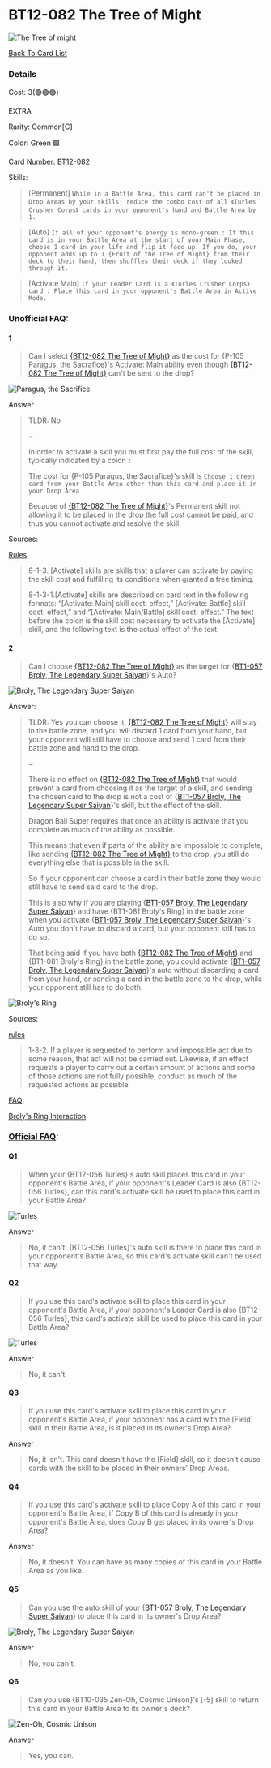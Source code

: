 # BT12-082 The Tree of Might
![The Tree of might](http://www.dbs-cardgame.com/images/cardlist/cardimg/BT12-082.png)

[Back To Card List](./index.md)
### Details
Cost: 3(🟢🟢🟢)

EXTRA
 
Rarity: Common[C]

Color: Green 🟩

Card Number: BT12-082

Skills: 
> [Permanent] `While in a Battle Area, this card can't be placed in Drop Areas by your skills; reduce the combo cost of all 《Turles Crusher Corps》 cards in your opponent's hand and Battle Area by 1.`

> [Auto] `If all of your opponent's energy is mono-green : If this card is in your Battle Area at the start of your Main Phase, choose 1 card in your life and flip it face up. If you do, your opponent adds up to 1 {Fruit of the Tree of Might} from their deck to their hand, then shuffles their deck if they looked through it.`

> [Activate Main] `If your Leader Card is a 《Turles Crusher Corps》 card : Place this card in your opponent's Battle Area in Active Mode.`


### Unofficial FAQ:
#### 1
> Can I select [{BT12-082 The Tree of Might}](#bt12-082-the-tree-of-might) as the cost for {P-105 Paragus, the Sacrafice}'s Activate: Main ability even though [{BT12-082 The Tree of Might}](#bt12-082-the-tree-of-might) can't be sent to the drop?

![Paragus, the Sacrifice](http://www.dbs-cardgame.com/images/cardlist/cardimg/P-105.png)

Answer
> TLDR: No
>
> ~
> 
>In order to activate a skill you must first pay the full cost of the skill, typically indicated by a colon `:`
> 
> The cost for {P-105 Paragus, the Sacrafice}'s skill is `Choose 1 green card from your Battle Area other than this card and place it in your Drop Area ` 
> 
> Because of [{BT12-082 The Tree of Might}](#bt12-082-the-tree-of-might)'s Permanent skill not allowing it to be placed in the drop the full cost cannot be paid, and thus you cannot activate and resolve the skill.

Sources: 

[Rules][2]
> 8-1-3. [Activate] skills are skills that a player
  can activate by paying the skill cost
  and fulfilling its conditions when
  granted a free timing.
>
> 8-1-3-1.[Activate] skills are described on card text in the
  following formats: “[Activate: Main] skill cost: effect,”
  [Activate: Battle] skill cost: effect,” and “[Activate:
  Main/Battle] skill cost: effect.” The text before the colon
  is the skill cost necessary to activate the [Activate] skill,
  and the following text is the actual effect of the text. 

#### 2
> Can I choose [{BT12-082 The Tree of Might}](#bt12-082-the-tree-of-might) as the target for {[BT1-057 Broly, The Legendary Super Saiyan](./BT1-057.md)}'s Auto?

![Broly, The Legendary Super Saiyan](http://www.dbs-cardgame.com/images/cardlist/cardimg/BT1-057_b.png)

Answer:
> TLDR: Yes you can choose it, [{BT12-082 The Tree of Might}](#bt12-082-the-tree-of-might) will stay in the battle zone, and you will discard 1 card from your hand, but your opponent will still have to choose and send 1 card from their battle zone and hand to the drop.
> 
>~
> 
> There is no effect on [{BT12-082 The Tree of Might}](#bt12-082-the-tree-of-might) that would prevent a card from choosing it as the target of a skill, and sending the chosen card to the drop is not a cost of {[BT1-057 Broly, The Legendary Super Saiyan](./BT1-057.md)}'s skill, but the effect of the skill.
>
> Dragon Ball Super requires that once an ability is activate that you complete as much of the ability as possible.
>
> This means that even if parts of the ability are impossible to complete, like sending [{BT12-082 The Tree of Might}](#bt12-082-the-tree-of-might) to the drop, you still do everything else that is possible in the skill. 
>
> So if your opponent can choose a card in their battle zone they would still have to send said card to the drop.
>
> This is also why if you are playing {[BT1-057 Broly, The Legendary Super Saiyan](./BT1-057.md)} and have {BT1-081 Broly's Ring} in the battle zone when you activate {[BT1-057 Broly, The Legendary Super Saiyan](./BT1-057.md)}'s Auto you don't have to discard a card, but your opponent still has to do so.
>
> That being said if you have both [{BT12-082 The Tree of Might}](#bt12-082-the-tree-of-might) and {BT1-081 Broly's Ring} in the battle zone, you could activate {[BT1-057 Broly, The Legendary Super Saiyan](./BT1-057.md)}'s auto without discarding a card from your hand, or sending a card in the battle zone to the drop, while your opponent still has to do both.

![Broly's Ring](http://www.dbs-cardgame.com/images/cardlist/cardimg/BT1-081.png)

Sources: 

[rules][2]
> 1-3-2. If a player is requested to perform and
  impossible act due to some reason,
  that act will not be carried out.
  Likewise, if an effect requests a player
  to carry out a certain amount of
  actions and some of those actions are
  not fully possible, conduct as much of
  the requested actions as possible

[FAQ][1]:

[Broly's Ring Interaction](./BT1-057.md#Q5)



### [Official FAQ][1]: 
#### Q1
> When your {BT12-056 Turles}'s auto skill places this card in your opponent's Battle Area, if your opponent's Leader Card is also {BT12-056 Turles}, can this card's activate skill be used to place this card in your Battle Area?

![Turles](http://www.dbs-cardgame.com/images/cardlist/cardimg/BT12-056.png)

Answer
> No, it can't. {BT12-056 Turles}'s auto skill is there to place this card in your opponent's Battle Area, so this card's activate skill can't be used that way.

#### Q2
> If you use this card's activate skill to place this card in your opponent's Battle Area, if your opponent's Leader Card is also {BT12-056 Turles}, this card's activate skill be used to place this card in your Battle Area?

![Turles](http://www.dbs-cardgame.com/images/cardlist/cardimg/BT12-056.png)

Answer
> No, it can't.


#### Q3
> If you use this card's activate skill to place this card in your opponent's Battle Area, if your opponent has a card with the [Field] skill in their Battle Area, is it placed in its owner's Drop Area?

Answer
> No, it isn't. This card doesn't have the [Field] skill, so it doesn't cause cards with the skill to be placed in their owners' Drop Areas.

#### Q4
> If you use this card's activate skill to place Copy A of this card in your opponent's Battle Area, if Copy B of this card is already in your opponent's Battle Area, does Copy B get placed in its owner's Drop Area?

Answer
> No, it doesn't. You can have as many copies of this card in your Battle Area as you like.

#### Q5
> Can you use the auto skill of your {[BT1-057 Broly, The Legendary Super Saiyan](./BT1-057.md)} to place this card in its owner's Drop Area?

![Broly, The Legendary Super Saiyan](http://www.dbs-cardgame.com/images/cardlist/cardimg/BT1-057_b.png)

Answer
> No, you can't.

#### Q6
> Can you use {BT10-035 Zen-Oh, Cosmic Unison}'s [-5] skill to return this card in your Battle Area to its owner's deck?

![Zen-Oh, Cosmic Unison](http://www.dbs-cardgame.com/images/cardlist/cardimg/BT10-035.png)

Answer
> Yes, you can.





[1]: http://www.dbs-cardgame.com/us-en/rule/card_faq.php
[2]: http://www.dbs-cardgame.com/pdf/rulemanual.pdf?ver_1.18_2
